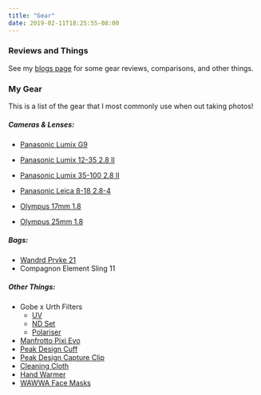 ```yaml
---
title: "Gear"
date: 2019-02-11T18:25:55-08:00
---
```

### Reviews and Things
See my [blogs page](/blogs/) for some gear reviews, comparisons, and other things. 
### My Gear 
This is a list of the gear that I most commonly use when out taking photos! 
##### Cameras & Lenses:
* [Panasonic Lumix G9](https://amzn.to/34LwJRZ)

* [Panasonic Lumix 12-35 2.8 II](https://amzn.to/2L2pw9a)
* [Panasonic Lumix 35-100 2.8 II](https://amzn.to/2WO1Ckm)
* [Panasonic Leica 8-18 2.8-4](https://amzn.to/3ppPBO4)

* [Olympus 17mm 1.8](https://amzn.to/3ptx1EN)
* [Olympus 25mm 1.8](https://amzn.to/3aLazTL)

##### Bags: 
* [Wandrd Prvke 21](https://amzn.to/3pA7KsR)
* Compagnon Element Sling 11

##### Other Things:
* Gobe x Urth Filters
    * [UV](https://amzn.to/37TqtcB)
    * [ND Set](https://amzn.to/3mWohFM)
    * [Polariser](https://amzn.to/3rtCuxg)
* [Manfrotto Pixi Evo](https://amzn.to/3aOjdk9)
* [Peak Design Cuff](https://amzn.to/2L303MA)
* [Peak Design Capture Clip](https://amzn.to/3aQskB0)
* [Cleaning Cloth](https://amzn.to/3hr7DNu) 
* [Hand Warmer](https://amzn.to/2WRfIBn)
* [WAWWA Face Masks](https://bit.ly/3aMECKz)
